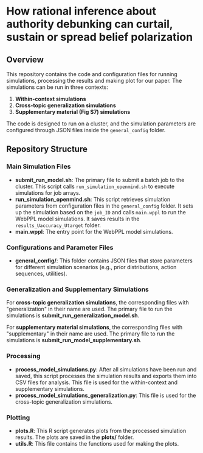 # How rational inference about authority debunking can curtail, sustain or spread belief polarization

## Overview

This repository contains the code and configuration files for running simulations, processing the results and making plot for our paper. The simulations can be run in three contexts:

1. **Within-context simulations**
2. **Cross-topic generalization simulations**
3. **Supplementary material (Fig S7) simulations**

The code is designed to run on a cluster, and the simulation parameters are configured through JSON files inside the `general_config` folder.

## Repository Structure

### Main Simulation Files

- **submit_run_model.sh**: The primary file to submit a batch job to the cluster. This script calls `run_simulation_openmind.sh` to execute simulations for job arrays.
- **run_simulation_openmind.sh**: This script retrieves simulation parameters from configuration files in the `general_config` folder. It sets up the simulation based on the `job_ID` and calls `main.wppl` to run the WebPPL model simulations. It saves results in the `results_Uaccuracy_Utarget` folder.
- **main.wppl**: The entry point for the WebPPL model simulations. 

### Configurations and Parameter Files

- **general_config/**: This folder contains JSON files that store parameters for different simulation scenarios (e.g., prior distributions, action sequences, utilities).

### Generalization and Supplementary Simulations

For **cross-topic generalization simulations**, the corresponding files with "generalization" in their name are used. The primary file to run the simulations is **submit_run_generalization_model.sh**.

For **supplementary material simulations**, the corresponding files with "supplementary" in their name are used. The primary file to run the simulations is **submit_run_model_supplementary.sh**.

### Processing

- **process_model_simulations.py**: After all simulations have been run and saved, this script processes the simulation results and exports them into CSV files for analysis. This file is used for the within-context and supplementary simulations.
- **process_model_simulations_generalization.py**: This file is used for the cross-topic generalization simulations.

### Plotting
- **plots.R**: This R script generates plots from the processed simulation results. The plots are saved in the **plots/** folder.
- **utils.R**: This file contains the functions used for making the plots.
